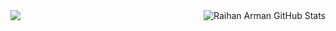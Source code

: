 
<img align="left" src="https://github-readme-stats.vercel.app/api/top-langs/?username=raihanArman&title_color=ffffff&text_color=c9cacc&icon_color=2bbc8a&bg_color=454545" />

<img align="right" src="https://github-readme-stats.vercel.app/api?username=raihanArman&show_icons=true&line_height=27&count_private=true&title_color=ffffff&text_color=c9cacc&icon_color=2bbc8a&bg_color=454545" alt="Raihan Arman GitHub Stats" />

